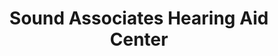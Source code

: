 ---
title: "Sound Associates Hearing Aid Center"
url: /seattle/sound-associates-hearing-aid-center/
shop: Hörgeräte
---